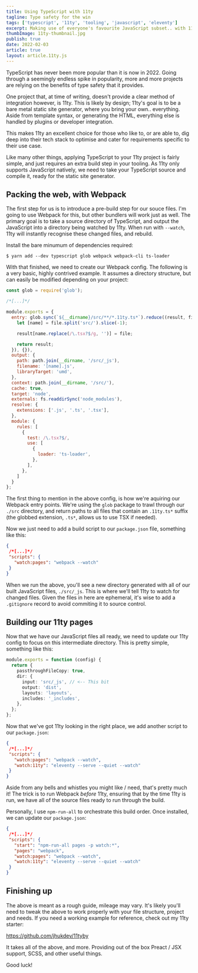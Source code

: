 ```yaml
---
title: Using TypeScript with 11ty
tagline: Type safety for the win
tags: ['typescript', '11ty', 'tooling', 'javascript', 'eleventy']
excerpt: Making use of everyone's favourite JavaScript subset.. with 11ty! A quick quide to setting up your tooling.
thumbImage: 11ty-thumbnail.jpg
publish: true
date: 2022-02-03
article: true
layout: article.11ty.js
---
```


TypeScript has never been more popular than it is now in 2022. Going through a seemingly endless spike in popularity, more and more projects are relying on the benefits of type safety that it provides. 

One project that, at time of writing, doesn't provide a clear method of integration however, is 11ty. This is likely by design; 11ty's goal is to be a bare metal static site generator, where you bring your own.. everything. Aside from template syntax, or generating the HTML, everything else is handled by plugins or developer integration.

This makes 11ty an excellent choice for those who like to, or are able to, dig deep into their tech stack to optimise and cater for requirements specific to their use case.

Like many other things, applying TypeScript to your 11ty project is fairly simple, and just requires an extra build step in your tooling. As 11ty only supports JavaScript natively, we need to take your TypeScript source and compile it, ready for the static site generator.

## Packing the web, with Webpack

The first step for us is to introduce a pre-build step for our souce files. I'm going to use Webpack for this, but other bundlers will work just as well. The primary goal is to take a source directory of TypeScript, and output the JavaScript into a directory being watched by 11ty. When run with `--watch`, 11ty will instantly recognise these changed files, and rebuild.

Install the bare minumum of dependencies required:

```
$ yarn add --dev typescript glob webpack webpack-cli ts-loader
```

With that finished, we need to create our Webpack config. The following is a very basic, highly contrived example. It assumes a directory structure, but can easily be modified depending on your project:

```js
const glob = require('glob');

/*[...]*/

module.exports = {
  entry: glob.sync(`${__dirname}/src/**/*.11ty.ts*`).reduce((result, file) => {
    let [name] = file.split('src/').slice(-1);

    result[name.replace(/\.tsx?$/g, '')] = file;

    return result;
  }), {}),
  output: {
    path: path.join(__dirname, '/src/_js'),
    filename: '[name].js',
    libraryTarget: 'umd',
  },
  context: path.join(__dirname, '/src/'),
  cache: true,
  target: 'node',
  externals: fs.readdirSync('node_modules'),
  resolve: {
    extensions: ['.js', '.ts', '.tsx'],
  },
  module: {
    rules: [
      {
        test: /\.tsx?$/,
        use: [
          {
            loader: 'ts-loader',
          },
        ],
      },
    ]
  }
};
```

The first thing to mention in the above config, is how we're aquiring our Webpack entry points. We're using the `glob` package to trawl through our `./src` directory, and return paths to all files that contain an `.11ty.ts*` suffix (the globbed extension, `.ts*`, allows us to use TSX if needed).

Now we just need to add a build script to our `package.json` file, something like this:

```json
{
 /*[...]*/
 "scripts": {
   "watch:pages": "webpack --watch"
 }
}
```

When we run the above, you'll see a new directory generated with all of our built JavaScript files, `./src/_js`. This is where we'll tell 11ty to watch for changed files. Given the files in here are ephemeral, it's wise to add a `.gitignore` record to avoid commiting it to source control.

## Building our 11ty pages

Now that we have our JavaScript files all ready, we need to update our 11ty config to focus on this intermediate directory. This is pretty simple, something like this:

```typescript
module.exports = function (config) {
  return {
    passthroughFileCopy: true,
    dir: {
      input: 'src/_js', // <-- This bit
      output: 'dist',
      layouts: 'layouts',
      includes: '_includes',
    },
  };
};
```

Now that we've got 11ty looking in the right place, we add another script to our `package.json`:

```json
{
 /*[...]*/
 "scripts": {
   "watch:pages": "webpack --watch",
   "watch:11ty": "eleventy --serve --quiet --watch"
 }
}
```

Aside from any bells and whistles you might like / need, that's pretty much it! The trick is to run Webpack *before* 11ty, ensuring that by the time 11ty is run, we have all of the source files ready to run through the build.

Personally, I use `npm-run-all` to orchestrate this build order. Once installed, we can update our `package.json`:

```json
{
 /*[...]*/
 "scripts": {
   "start": "npm-run-all pages -p watch:*",
   "pages": "webpack",
   "watch:pages": "webpack --watch",
   "watch:11ty": "eleventy --serve --quiet --watch"
 }
}
```

## Finishing up

The above is meant as a rough guide, mileage may vary. It's likely you'll need to tweak the above to work properly with your file structure, project and needs. If you need a working example for reference, check out my 11ty starter:

<a href="https://github.com/jhukdev/11tyby" target="_blank" rel="noopener">https://github.com/jhukdev/11tyby</a>

It takes all of the above, and more. Providing out of the box Preact / JSX support, SCSS, and other useful things.

Good luck!

